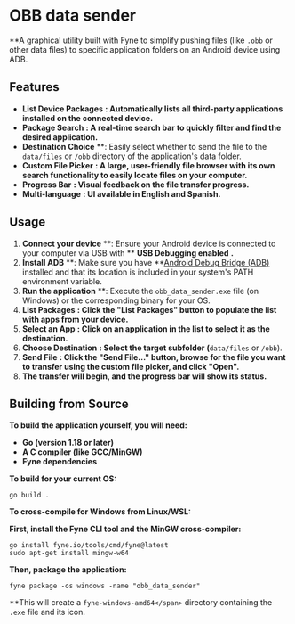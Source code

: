 
# OBB data sender

**A graphical utility built with Fyne to simplify pushing files (like `.obb` or other data files) to specific application folders on an Android device using ADB.

## Features

* **List Device Packages** **: Automatically lists all third-party applications installed on the connected device.**
* **Package Search** **: A real-time search bar to quickly filter and find the desired application.**
* **Destination Choice** **: Easily select whether to send the file to the `data/files` or `/obb` directory of the application's data folder.
* **Custom File Picker** **: A large, user-friendly file browser with its own search functionality to easily locate files on your computer.**
* **Progress Bar** **: Visual feedback on the file transfer progress.**
* **Multi-language** **: UI available in English and Spanish.**

## Usage

1. **Connect your device** **: Ensure your Android device is connected to your computer via USB with ** **USB Debugging enabled** **.**
2. **Install ADB** **: Make sure you have **[Android Debug Bridge (ADB)](https://www.google.com/search?q=https://developer.android.com/studio/command-line/adb "null") installed and that its location is included in your system's PATH environment variable.
3. **Run the application** **: Execute the `obb_data_sender.exe` file (on Windows) or the corresponding binary for your OS.
4. **List Packages** **: Click the "List Packages" button to populate the list with apps from your device.**
5. **Select an App** **: Click on an application in the list to select it as the destination.**
6. **Choose Destination** **: Select the target subfolder (**`data/files` or `/obb`).
7. **Send File** **: Click the "Send File..." button, browse for the file you want to transfer using the custom file picker, and click "Open".**
8. **The transfer will begin, and the progress bar will show its status.**

## Building from Source

**To build the application yourself, you will need:**

* **Go (version 1.18 or later)**
* **A C compiler (like GCC/MinGW)**
* **Fyne dependencies**

**To build for your current OS:**

```
go build .

```

**To cross-compile for Windows from Linux/WSL:**

**First, install the Fyne CLI tool and the MinGW cross-compiler:**

```
go install fyne.io/tools/cmd/fyne@latest
sudo apt-get install mingw-w64

```

**Then, package the application:**

```
fyne package -os windows -name "obb_data_sender"

```

**This will create a `fyne-windows-amd64</span>` directory containing the `.exe` file and its icon.
